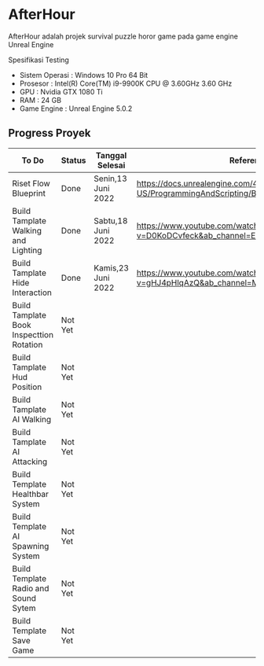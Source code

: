 # AfterHour

AfterHour adalah projek survival puzzle horor game pada game engine Unreal Engine

Spesifikasi Testing
- Sistem Operasi : Windows 10 Pro 64 Bit
- Prosesor : Intel(R) Core(TM) i9-9900K CPU @ 3.60GHz 3.60 GHz
- GPU : Nvidia GTX 1080 Ti
- RAM : 24 GB
- Game Engine : Unreal Engine 5.0.2

## Progress Proyek

To Do | Status | Tanggal Selesai | Referensi | Preview
----------------------------------- | -------- | ------------------- | -------------------------------------------------------------------------- |  -------------------------------------------------------------------------- 
Riset Flow Blueprint | Done | Senin,13 Juni 2022 | https://docs.unrealengine.com/4.27/en-US/ProgrammingAndScripting/Blueprints/UserGuide/Types/ |
Build Tamplate Walking and Lighting | Done | Sabtu,18 Juni 2022 | https://www.youtube.com/watch?v=D0KoDCvfeck&ab_channel=EvilDoUsHarm | https://github.com/nirwanagameproject/afterhour/raw/main/GIF/Build%20Tamplate%20Hide%20Interaction.gif
Build Tamplate Hide Interaction | Done | Kamis,23 Juni 2022 | https://www.youtube.com/watch?v=gHJ4pHlqAzQ&ab_channel=MattAspland | https://github.com/nirwanagameproject/afterhour/raw/main/GIF/Build%20Tamplate%20Hide%20Interaction.gif
Build Tamplate Book Inspecttion Rotation | Not Yet | |
Build Tamplate Hud Position | Not Yet | |
Build Tamplate AI Walking | Not Yet | |
Build Tamplate AI Attacking | Not Yet | |
Build Template Healthbar System | Not Yet | |
Build Template AI Spawning System | Not Yet | |
Build Template Radio and Sound Sytem | Not Yet | |
Build Template Save Game | Not Yet | |
